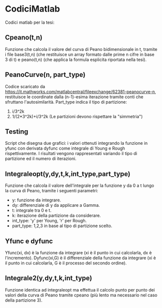 # CodiciMatlab
Codici matlab per la tesi:

## Cpeano(t,n)
Funzione che calcola il valore del curva di Peano bidimensionale in t, tramite i file base3(t,n) (che restituisce un array formato dalle prime n cifre in base 3 di t) e peano(t,n) (che applica la formula esplicita riportata nella tesi).

## PeanoCurve(n, part_type)
Codice scaricato da https://it.mathworks.com/matlabcentral/fileexchange/62381-peanocurve-n, restituisce le coordinate dalla (n-1)-esima iterazione tramite conti che sfruttano l'autosimilarità. Part_type indica il tipo di partizione: 
1) i/3^2k 
2) 1/(2*3^2k)+i/3^2k
(Le partizioni devono rispettare la "simmetria")

## Testing
Script che disegna due grafici: i valori ottenuti integrando la funzione in yfunc con derivata dyfunc come integrale di Young e Rough rispettivamente. I risultati vengono rappresentati variando il tipo di partizione ed il numero di iterazioni.

## Integraleopt(y,dy,t,k,int_type,part_type)
Funzione che calcola il valore dell'integrale per la funzione y da 0 a t lungo la curva di Peano, tramite i seguenti parametri:
- y: funzione da integrare.
- dy: differenziale di y da applicare a Gamma.
- t: integrale tra 0 e t.
- k: iterazione della partizione da considerare.
- int_type: 'y' per Young, 'r' per Rough.
- part_type: 1,2,3 in base al tipo di partizione scelto.

## Yfunc e dyfunc
Yfunc(xi, dx) è la funzione da integrare (xi è il punto in cui calcolarla, dx è l'incremento). 
Dyfunc(xi,G) è il differenziale della funzione da integrare (xi è il punto in cui calcolarla, G è il processo del secondo ordine).

## Integrale2(y,dy,t,k,int_type)
Funzione identica ad integraleopt ma effettua il calcolo punto per punto dei valori della curva di Peano tramite cpeano (più lento ma necessario nel caso della partizione 3).




